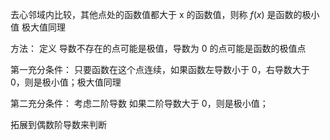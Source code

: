 去心邻域内比较，其他点处的函数值都大于 x 的函数值，则称 $f(x)$ 是函数的极小值
极大值同理

方法：
定义
导数不存在的点可能是极值，导数为 0 的点可能是函数的极值点


第一充分条件：
只要函数在这个点连续，如果函数左导数小于 0，右导数大于 0，则是极小值；极大值同理

第二充分条件：
考虑二阶导数
如果二阶导数大于 0，则是极小值；

拓展到偶数阶导数来判断